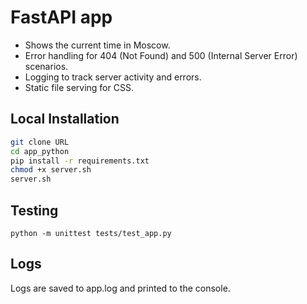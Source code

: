 # FastAPI app
- Shows the current time in Moscow.
- Error handling for 404 (Not Found) and 500 (Internal Server Error) scenarios.
- Logging to track server activity and errors.
- Static file serving for CSS.

## Local Installation
```bash
git clone URL
cd app_python
pip install -r requirements.txt
chmod +x server.sh
server.sh
```

## Testing

```
python -m unittest tests/test_app.py

```

## Logs
Logs are saved to app.log and printed to the console.
